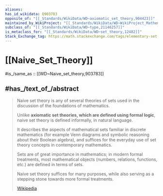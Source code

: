 ```yaml
---
aliases:
has_id_wikidata: Q903783
opposite_of: "[[_Standards/WikiData/WD~axiomatic_set_theory,904423]]"
maintained_by_WikiProject: "[[_Standards/WikiData/WD~WikiProject_Mathematics,8487137]]"
subclass_of: "[[_Standards/WikiData/WD~type,21146257]]"
is_metaclass_for: "[[_Standards/WikiData/WD~set_theory,12482]]"
Stack_Exchange_tag: https://math.stackexchange.com/tags/elementary-set-theory
---
```


# [[Naive_Set_Theory]] 

#is_/same_as :: [[WD~Naive_set_theory,903783]] 

## #has_/text_of_/abstract 

> Naive set theory is any of several theories of sets 
> used in the discussion of the foundations of mathematics.
>
> Unlike **axiomatic set theories, which are defined using formal logic**, 
> naive set theory is defined informally, in natural language. 
> 
> It describes the aspects of mathematical sets familiar in discrete mathematics 
> (for example Venn diagrams and symbolic reasoning about their Boolean algebra), 
> and suffices for the everyday use of set theory concepts in contemporary mathematics.
>
> Sets are of great importance in mathematics; in modern formal treatments, 
> most mathematical objects (numbers, relations, functions, etc.) 
> are defined in terms of sets. 
> 
> Naive set theory suffices for many purposes, 
> while also serving as a stepping stone towards more formal treatments.
>
> [Wikipedia](https://en.wikipedia.org/wiki/Naive%20set%20theory) 

